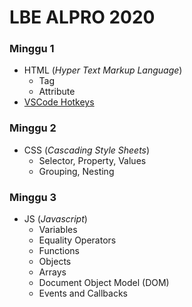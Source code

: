 # LBE ALPRO 2020
<?-- bisa comment lo gais --?>

### Minggu 1
- HTML (*Hyper Text Markup Language*)
   - Tag
   - Attribute
- [VSCode Hotkeys](https://github.com/AlproITS/LBE2020/blob/master/tips.md)

### Minggu 2
- CSS (*Cascading Style Sheets*)
   - Selector, Property, Values
   - Grouping, Nesting

### Minggu 3
- JS (*Javascript*)
   - Variables
   - Equality Operators
   - Functions
   - Objects
   - Arrays
   - Document Object Model (DOM)
   - Events and Callbacks
